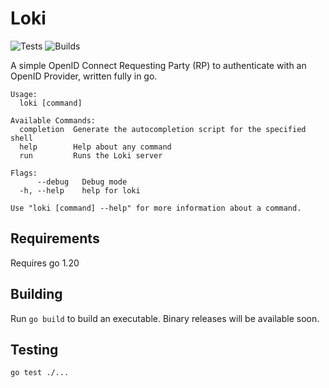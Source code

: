 # Loki

![Tests](https://github.com/SafinWasi/loki/actions/workflows/test.yaml/badge.svg) ![Builds](https://github.com/SafinWasi/loki/actions/workflows/build.yaml/badge.svg)

A simple OpenID Connect Requesting Party (RP) to authenticate with an OpenID Provider, written fully in go.

```
Usage:
  loki [command]

Available Commands:
  completion  Generate the autocompletion script for the specified shell
  help        Help about any command
  run         Runs the Loki server

Flags:
      --debug   Debug mode
  -h, --help    help for loki

Use "loki [command] --help" for more information about a command.
```

## Requirements

Requires go 1.20

## Building

Run `go build` to build an executable. Binary releases will be available soon.

## Testing

```
go test ./...
```
